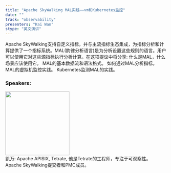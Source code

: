 ```yaml
---
title: "Apache SkyWalking MAL实践——vm和Kubernetes监控"
date: "" 
track: "observability"
presenters: "Kai Wan"
stype: "英文演讲"
---
```

Apache SkyWalking支持自定义指标，并与主流指标生态集成，为指标分析和计算提供了一个指标系统。MAL(韵律分析语言)是为分析设置这些规则的语言。用户可以使用它对这些源指标执行分析计算。在这项提议中将分享:
什么是MAL，什么场景应该使用它。
MAL的基本数据流和语法格式。
如何通过MAL分析指标。
MAL的虚拟机监控实践。
Kubernetes监测MAL的实践。
 ### Speakers: 
 <img src="images/speaker/1134.png" width="200" /><br>凯万: Apache APISIX, Tetrate, 他是Tetrate的工程师，专注于可观察性。
Apache SkyWalking提交者和PMC成员。
 